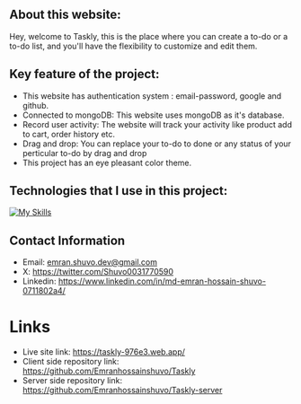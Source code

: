 
## About this website: 
Hey, welcome to Taskly, this is the place where you can create a to-do or a to-do list, and you'll have the flexibility to  customize and edit them.  

## Key feature of the project:

- This website has authentication system : email-password, google and github.
- Connected to mongoDB: This website uses mongoDB as it's database.
- Record user activity: The website will track your activity like product add to cart, order history etc.
- Drag and drop: You can replace your to-do to done or any status of your perticular to-do by drag and drop
- This project has an eye pleasant color theme.

## Technologies that I use in this project:

[![My Skills](https://skillicons.dev/icons?i=js,html,css,mongodb,express,tailwind,firebase,react,nodejs)](https://skillicons.dev)


## Contact Information
- Email: emran.shuvo.dev@gmail.com
- X: https://twitter.com/Shuvo0031770590
- Linkedin: https://www.linkedin.com/in/md-emran-hossain-shuvo-0711802a4/  

# Links

- Live site link: https://taskly-976e3.web.app/
- Client side repository link: https://github.com/Emranhossainshuvo/Taskly
- Server side repository link: https://github.com/Emranhossainshuvo/Taskly-server




